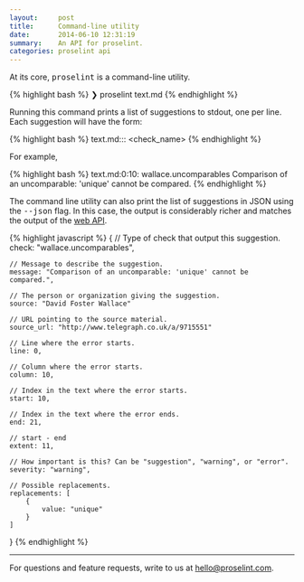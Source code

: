 ```yaml
---
layout:     post
title:      Command-line utility
date:       2014-06-10 12:31:19
summary:    An API for proselint.
categories: proselint api
---
```


At its core, <tt>proselint</tt> is a command-line utility.

{% highlight bash %}
❯ proselint text.md
{% endhighlight %}

Running this command prints a list of suggestions to stdout, one per line. Each suggestion will have the form:

{% highlight bash %}
text.md:<line>:<column>: <check_name> <message>
{% endhighlight %}

For example,

{% highlight bash %}
text.md:0:10: wallace.uncomparables Comparison of an uncomparable: 'unique' cannot be compared.
{% endhighlight %}

The command line utility can also print the list of suggestions in JSON using the <tt>&#45;&#45;json</tt> flag. In this case, the output is considerably richer and matches the output of the <a href="/api">web API</a>.

{% highlight javascript %}
{
    // Type of check that output this suggestion.
    check: "wallace.uncomparables",

    // Message to describe the suggestion.
    message: "Comparison of an uncomparable: 'unique' cannot be compared.",

    // The person or organization giving the suggestion.
    source: "David Foster Wallace"

    // URL pointing to the source material.
    source_url: "http://www.telegraph.co.uk/a/9715551"

    // Line where the error starts.
    line: 0,

    // Column where the error starts.
    column: 10,

    // Index in the text where the error starts.
    start: 10,

    // Index in the text where the error ends.
    end: 21,

    // start - end
    extent: 11,

    // How important is this? Can be "suggestion", "warning", or "error".
    severity: "warning",

    // Possible replacements.
    replacements: [
        {
            value: "unique"
        }
    ]
}
{% endhighlight %}

---

For questions and feature requests, write to us at <a href="mailto:hello@proselint.com">hello@proselint.com</a>.
